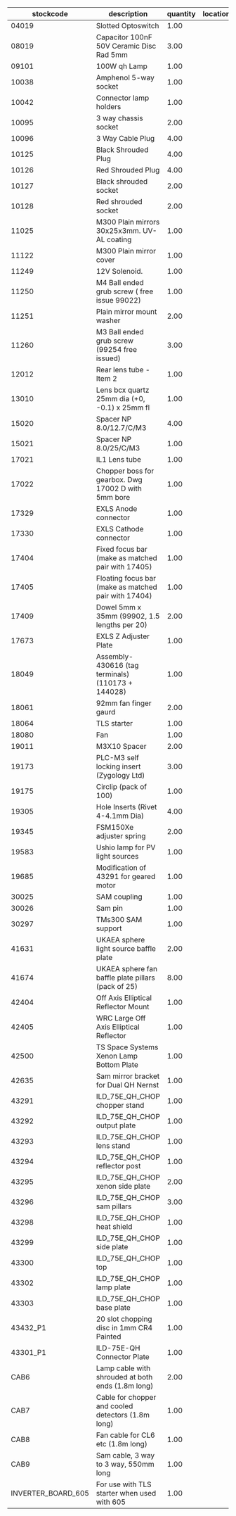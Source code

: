 |stockcode|description|quantity|location|
|---------|-----------|--------|--------|
|04019|Slotted Optoswitch|1.00||
|08019|Capacitor 100nF 50V Ceramic Disc Rad 5mm|3.00||
|09101|100W qh Lamp|1.00||
|10038|Amphenol  5-way socket|1.00||
|10042|Connector lamp holders|1.00||
|10095|3 way chassis socket|2.00||
|10096|3 Way Cable Plug|4.00||
|10125|Black Shrouded Plug|4.00||
|10126|Red Shrouded Plug|4.00||
|10127|Black shrouded socket|2.00||
|10128|Red shrouded socket|2.00||
|11025|M300 Plain mirrors 30x25x3mm.  UV-AL coating|1.00||
|11122|M300 Plain mirror cover|1.00||
|11249|12V Solenoid.|1.00||
|11250|M4 Ball ended grub screw ( free issue 99022)|1.00||
|11251|Plain mirror mount washer|2.00||
|11260|M3 Ball ended grub screw (99254 free issued)|3.00||
|12012|Rear lens tube - Item 2|1.00||
|13010|Lens bcx quartz 25mm dia (+0, -0.1) x 25mm fl|1.00||
|15020|Spacer NP 8.0/12.7/C/M3|4.00||
|15021|Spacer NP 8.0/25/C/M3|1.00||
|17021|IL1 Lens tube|1.00||
|17022|Chopper boss for gearbox. Dwg 17002 D with 5mm bore|1.00||
|17329|EXLS Anode connector|1.00||
|17330|EXLS Cathode connector|1.00||
|17404|Fixed focus bar (make as matched pair with 17405)|1.00||
|17405|Floating focus bar  (make as matched pair with 17404)|1.00||
|17409|Dowel 5mm x 35mm (99902, 1.5 lengths per 20)|2.00||
|17673|EXLS Z Adjuster Plate|1.00||
|18049|Assembly- 430616 (tag terminals) (110173 + 144028)|1.00||
|18061|92mm fan finger gaurd|2.00||
|18064|TLS starter|1.00||
|18080|Fan|1.00||
|19011|M3X10 Spacer|2.00||
|19173|PLC-M3 self locking insert (Zygology Ltd)|3.00||
|19175|Circlip (pack of 100)|1.00||
|19305|Hole Inserts (Rivet 4-4.1mm Dia)|4.00||
|19345|FSM150Xe adjuster spring|2.00||
|19583|Ushio lamp for PV light sources|1.00||
|19685|Modification of 43291 for geared motor|1.00||
|30025|SAM coupling|1.00||
|30026|Sam pin|1.00||
|30297|TMs300 SAM support|1.00||
|41631|UKAEA sphere light source baffle plate|2.00||
|41674|UKAEA sphere fan baffle plate pillars (pack of 25)|8.00||
|42404|Off Axis Elliptical Reflector Mount|1.00||
|42405|WRC Large Off Axis Elliptical Reflector|1.00||
|42500|TS Space Systems Xenon Lamp Bottom Plate|1.00||
|42635|Sam mirror bracket for Dual QH Nernst|1.00||
|43291|ILD_75E_QH_CHOP chopper stand|1.00||
|43292|ILD_75E_QH_CHOP output plate|1.00||
|43293|ILD_75E_QH_CHOP lens stand|1.00||
|43294|ILD_75E_QH_CHOP reflector post|1.00||
|43295|ILD_75E_QH_CHOP xenon side plate|2.00||
|43296|ILD_75E_QH_CHOP sam pillars|3.00||
|43298|ILD_75E_QH_CHOP heat shield|1.00||
|43299|ILD_75E_QH_CHOP side plate|1.00||
|43300|ILD_75E_QH_CHOP top|1.00||
|43302|ILD_75E_QH_CHOP lamp plate|1.00||
|43303|ILD_75E_QH_CHOP base plate|1.00||
|43432_P1|20 slot chopping disc in 1mm CR4 Painted|1.00||
|43301_P1|ILD-75E-QH Connector Plate|1.00||
|CAB6|Lamp cable with shrouded at both ends (1.8m long)|2.00||
|CAB7|Cable for chopper and cooled detectors (1.8m long)|1.00||
|CAB8|Fan cable for CL6 etc (1.8m long)|1.00||
|CAB9|Sam cable, 3 way to 3 way, 550mm long|1.00||
|INVERTER_BOARD_605|For use with TLS starter when used with 605|1.00||
